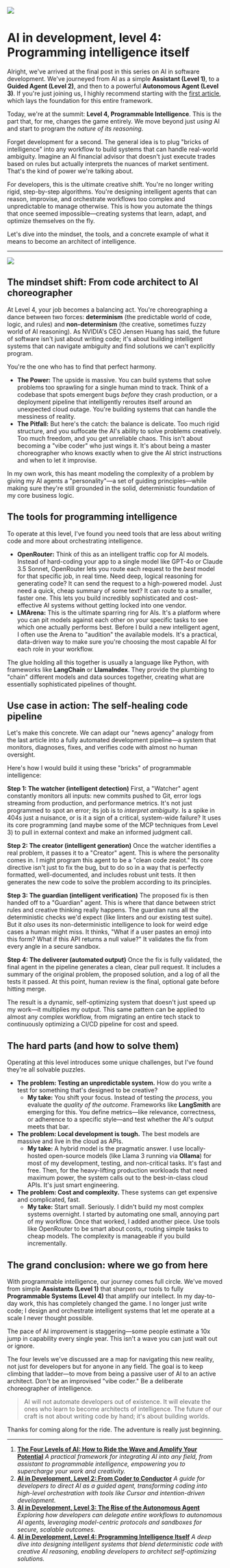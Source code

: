 ![](assets/thumbnail.jpg)

# AI in development, level 4: Programming intelligence itself

Alright, we've arrived at the final post in this series on AI in software development. We've journeyed from AI as a simple **Assistant (Level 1)**, to a **Guided Agent (Level 2)**, and then to a powerful **Autonomous Agent (Level 3)**. If you're just joining us, I highly recommend starting with the [first article](https://www.jterrazz.com/articles/20-the-four-levels-of-ai), which lays the foundation for this entire framework.

Today, we're at the summit: **Level 4, Programmable Intelligence**. This is the part that, for me, changes the game entirely. We move beyond just *using* AI and start to program the *nature of its reasoning*.

Forget development for a second. The general idea is to plug "bricks of intelligence" into any workflow to build systems that can handle real-world ambiguity. Imagine an AI financial advisor that doesn't just execute trades based on rules but actually interprets the nuances of market sentiment. That's the kind of power we're talking about.

For developers, this is the ultimate creative shift. You're no longer writing rigid, step-by-step algorithms. You're designing intelligent agents that can reason, improvise, and orchestrate workflows too complex and unpredictable to manage otherwise. This is how you automate the things that once seemed impossible—creating systems that learn, adapt, and optimize themselves on the fly.

Let's dive into the mindset, the tools, and a concrete example of what it means to become an architect of intelligence.

***

![](assets/bricks.jpg)

## **The mindset shift: From code architect to AI choreographer**

At Level 4, your job becomes a balancing act. You're choreographing a dance between two forces: **determinism** (the predictable world of code, logic, and rules) and **non-determinism** (the creative, sometimes fuzzy world of AI reasoning). As NVIDIA's CEO Jensen Huang has said, the future of software isn't just about writing code; it's about building intelligent systems that can navigate ambiguity and find solutions we can't explicitly program.

You're the one who has to find that perfect harmony.

- **The Power:** The upside is massive. You can build systems that solve problems too sprawling for a single human mind to track. Think of a codebase that spots emergent bugs *before* they crash production, or a deployment pipeline that intelligently reroutes itself around an unexpected cloud outage. You're building systems that can handle the messiness of reality.
- **The Pitfall:** But here's the catch: the balance is delicate. Too much rigid structure, and you suffocate the AI's ability to solve problems creatively. Too much freedom, and you get unreliable chaos. This isn't about becoming a "vibe coder" who just wings it. It's about being a master choreographer who knows exactly when to give the AI strict instructions and when to let it improvise.

In my own work, this has meant modeling the complexity of a problem by giving my AI agents a "personality"—a set of guiding principles—while making sure they're still grounded in the solid, deterministic foundation of my core business logic.

## **The tools for programming intelligence**

To operate at this level, I've found you need tools that are less about writing code and more about orchestrating intelligence.

- **OpenRouter:** Think of this as an intelligent traffic cop for AI models. Instead of hard-coding your app to a single model like GPT-4o or Claude 3.5 Sonnet, OpenRouter lets you route each request to the *best* model for that specific job, in real time. Need deep, logical reasoning for generating code? It can send the request to a high-powered model. Just need a quick, cheap summary of some text? It can route to a smaller, faster one. This lets you build incredibly sophisticated and cost-effective AI systems without getting locked into one vendor.
- **LMArena:** This is the ultimate sparring ring for AIs. It's a platform where you can pit models against each other on your specific tasks to see which one actually performs best. Before I build a new intelligent agent, I often use the Arena to "audition" the available models. It's a practical, data-driven way to make sure you're choosing the most capable AI for each role in your workflow.

The glue holding all this together is usually a language like Python, with frameworks like **LangChain** or **LlamaIndex**. They provide the plumbing to "chain" different models and data sources together, creating what are essentially sophisticated pipelines of thought.

## **Use case in action: The self-healing code pipeline**

Let's make this concrete. We can adapt our "news agency" analogy from the last article into a fully automated development pipeline—a system that monitors, diagnoses, fixes, and verifies code with almost no human oversight.

Here's how I would build it using these "bricks" of programmable intelligence:

**Step 1: The watcher (intelligent detection)**
First, a "Watcher" agent constantly monitors all inputs: new commits pushed to Git, error logs streaming from production, and performance metrics. It's not just programmed to spot an error; its job is to *interpret ambiguity*. Is a spike in 404s just a nuisance, or is it a sign of a critical, system-wide failure? It uses its core programming (and maybe some of the MCP techniques from Level 3) to pull in external context and make an informed judgment call.

**Step 2: The creator (intelligent generation)**
Once the watcher identifies a real problem, it passes it to a "Creator" agent. This is where the personality comes in. I might program this agent to be a "clean code zealot." Its core directive isn't just to fix the bug, but to do so in a way that is perfectly formatted, well-documented, and includes robust unit tests. It then generates the new code to solve the problem according to its principles.

**Step 3: The guardian (intelligent verification)**
The proposed fix is then handed off to a "Guardian" agent. This is where that dance between strict rules and creative thinking really happens. The guardian runs all the deterministic checks we'd expect (like linters and our existing test suite). But it *also* uses its non-deterministic intelligence to look for weird edge cases a human might miss. It thinks, "What if a user pastes an emoji into this form? What if this API returns a null value?" It validates the fix from every angle in a secure sandbox.

**Step 4: The deliverer (automated output)**
Once the fix is fully validated, the final agent in the pipeline generates a clean, clear pull request. It includes a summary of the original problem, the proposed solution, and a log of all the tests it passed. At this point, human review is the final, optional gate before hitting merge.

The result is a dynamic, self-optimizing system that doesn't just speed up my work—it multiplies my output. This same pattern can be applied to almost any complex workflow, from migrating an entire tech stack to continuously optimizing a CI/CD pipeline for cost and speed.

## **The hard parts (and how to solve them)**

Operating at this level introduces some unique challenges, but I've found they're all solvable puzzles.

- **The problem: Testing an unpredictable system.** How do you write a test for something that's designed to be creative?
    - **My take:** You shift your focus. Instead of testing the *process*, you evaluate the *quality of the outcome*. Frameworks like **LangSmith** are emerging for this. You define metrics—like relevance, correctness, or adherence to a specific style—and test whether the AI's output meets that bar.
- **The problem: Local development is tough.** The best models are massive and live in the cloud as APIs.
    - **My take:** A hybrid model is the pragmatic answer. I use locally-hosted open-source models (like Llama 3 running via **Ollama**) for most of my development, testing, and non-critical tasks. It's fast and free. Then, for the heavy-lifting production workloads that need maximum power, the system calls out to the best-in-class cloud APIs. It's just smart engineering.
- **The problem: Cost and complexity.** These systems can get expensive and complicated, fast.
    - **My take:** Start small. Seriously. I didn't build my most complex systems overnight. I started by automating one small, annoying part of my workflow. Once that worked, I added another piece. Use tools like OpenRouter to be smart about costs, routing simple tasks to cheap models. The complexity is manageable if you build incrementally.

## **The grand conclusion: where we go from here**

With programmable intelligence, our journey comes full circle. We've moved from simple **Assistants (Level 1)** that sharpen our tools to fully **Programmable Systems (Level 4)** that amplify our intellect. In my day-to-day work, this has completely changed the game. I no longer just write code; I design and orchestrate intelligent systems that let me operate at a scale I never thought possible.

The pace of AI improvement is staggering—some people estimate a 10x jump in capability every single year. This isn't a wave you can just wait out or ignore.

The four levels we've discussed are a map for navigating this new reality, not just for developers but for anyone in any field. The goal is to keep climbing that ladder—to move from being a passive user of AI to an active architect. Don't be an improvised "vibe coder." Be a deliberate choreographer of intelligence.

> AI will not automate developers out of existence. It will elevate the ones who learn to become architects of intelligence. The future of our craft is not about writing code by hand; it's about building worlds.

Thanks for coming along for the ride. The adventure is really just beginning.

---

1. [**The Four Levels of AI: How to Ride the Wave and Amplify Your Potential**](http://localhost:3000/articles/20-the-four-levels-of-ai) *A practical framework for integrating AI into any field, from assistant to programmable intelligence, empowering you to supercharge your work and creativity.*
2. [**AI in Development, Level 2: From Coder to Conductor**](http://localhost:3000/articles/21-guided-ai-for-developers) *A guide for developers to direct AI as a guided agent, transforming coding into high-level orchestration with tools like Cursor and intention-driven development.*
3. [**AI in Development, Level 3: The Rise of the Autonomous Agent**](http://localhost:3000/articles/22-autonomous-ai-agents) *Exploring how developers can delegate entire workflows to autonomous AI agents, leveraging model-centric protocols and sandboxes for secure, scalable outcomes.*
4. [**AI in Development, Level 4: Programming Intelligence Itself**](http://localhost:3000/articles/23-programming-intelligence) *A deep dive into designing intelligent systems that blend deterministic code with creative AI reasoning, enabling developers to architect self-optimizing solutions.*
